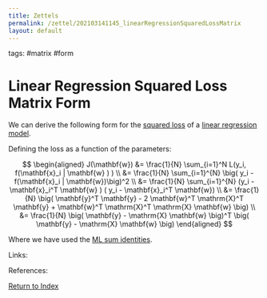 ```yaml
---
title: Zettels
permalink: /zettel/202103141145_linearRegressionSquaredLossMatrix
layout: default
---
```

tags: #matrix #form

# Linear Regression Squared Loss Matrix Form

We can derive the following form for the [squared loss](202101162041_lossFunctions) of a 
[linear regression model](202103141139_linearRegressionModel).

Defining the loss as a function of the parameters:

$$
\begin{aligned}
J(\mathbf{w}) &= \frac{1}{N} \sum_{i=1}^N L(y_i, f(\mathbf{x}_i | \mathbf{w} ) ) \\
&= \frac{1}{N} \sum_{i=1}^{N} \big( y_i - f(\mathbf{x}_i | \mathbf{w})\big)^2 \\
&= \frac{1}{N} \sum_{i=1}^{N} (y_i - \mathbf{x}_i^T \mathbf{w} ) ( y_i - \mathbf{x}_i^T \mathbf{w}) \\
&= \frac{1}{N} \big( \mathbf{y}^T \mathbf{y} - 2 \mathbf{w}^T \mathrm{X}^T \mathbf{y} + \mathbf{w}^T \mathrm{X}^T \mathrm{X} \mathbf{w} \big) \\
&= \frac{1}{N} \big( \mathbf{y} - \mathrm{X} \mathbf{w} \big)^T \big( \mathbf{y} - \mathrm{X} \mathbf{w} \big)
\end{aligned}
$$

Where we have used the [ML sum identities](202102012027_mlVectorSummationIdentities).

Links: 

References: 

[Return to Index](index)